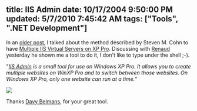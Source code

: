title: IIS Admin
date: 10/17/2004 9:50:00 PM
updated: 5/7/2010 7:45:42 AM
tags: ["Tools", ".NET Development"]
---
In an [older post](http://weblogs.asp.net/lkempe/archive/2004/05/13/131417.aspx), I talked about the method described by Steven M. Cohn to have [Multiple IIS Virtual Servers on XP Pro](http://weblogs.asp.net/stevencohn/articles/59782.aspx). Discussing with [Renaud](http://blogs.developpeur.org/themit/archive/2004/10/06/2736.aspx) yesterday he shown me a tool to do it, I don't like to type under the shell ;-).

"[<em>IIS Admin</em>](http://www.mindxpand.be/iisadmin/)<em> is a small tool for use on Windows XP Pro. It allows you to create multiple websites on WinXP Pro and to switch between those websites. On Windows XP Pro, only one website can run at a time.</em>" 

![](http://www.mindxpand.be/iisadmin/screenshot.jpg)

Thanks [Davy Belmans](mailto:info@mindxpand.be), for your great tool.
